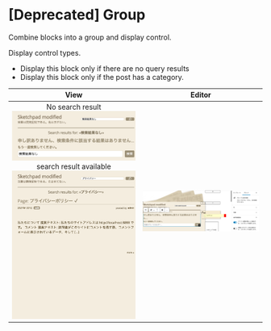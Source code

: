 # [Deprecated] Group

Combine blocks into a group and display control.

Display control types.

 - Display this block only if there are no query results
 - Display this block only if the post has a category.

|View|Editor|
|:-:|:-:|
|No search result<br>![View1 Screen Shot](../../assets/images/group%20-%20View1.webp)<br>search result available![View2 Screen Shot](../../assets/images/group%20-%20View2.webp)|![Editor Screen Shot](../../assets/images/group%20-%20Edit.webp)|
